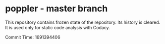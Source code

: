 # poppler - master branch

This repository contains frozen state of the repository.
Its history is cleared. It is used only for static code
analysis with Codacy.

Commit Time: 1691394406